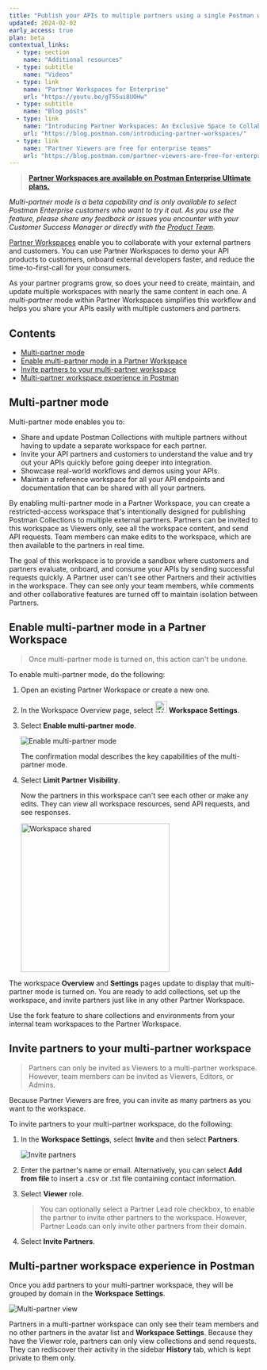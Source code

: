 ```yaml
---
title: "Publish your APIs to multiple partners using a single Postman workspace"
updated: 2024-02-02
early_access: true
plan: beta
contextual_links:
  - type: section
    name: "Additional resources"
  - type: subtitle
    name: "Videos"
  - type: link
    name: "Partner Workspaces for Enterprise"
    url: "https://youtu.be/gT55ui8UOHw"
  - type: subtitle
    name: "Blog posts"
  - type: link
    name: "Introducing Partner Workspaces: An Exclusive Space to Collaborate with Your API Partners"
    url: "https://blog.postman.com/introducing-partner-workspaces/"
  - type: link
    name: "Partner Viewers are free for enterprise teams"
    url: "https://blog.postman.com/partner-viewers-are-free-for-enterprise-teams/"
---
```


> **[Partner Workspaces are available on Postman Enterprise Ultimate plans.](https://www.postman.com/pricing)**

_Multi-partner mode is a beta capability and is only available to select Postman Enterprise customers who want to try it out. As you use the feature, please share any feedback or issues you encounter with your Customer Success Manager or directly with the [Product Team](mailto:partnerapi@postman.com)._

[Partner Workspaces](/docs/collaborating-in-postman/using-workspaces/partner-workspaces/) enable you to collaborate with your external partners and customers. You can use Partner Workspaces to demo your API products to customers, onboard external developers faster, and reduce the time-to-first-call for your consumers.

As your partner programs grow, so does your need to create, maintain, and update multiple workspaces with nearly the same content in each one. A _multi-partner_ mode within Partner Workspaces simplifies this workflow and helps you share your APIs easily with multiple customers and partners.

## Contents

* [Multi-partner mode](#multi-partner-mode)
* [Enable multi-partner mode in a Partner Workspace](#enable-multi-partner-mode-in-a-partner-workspace)
* [Invite partners to your multi-partner workspace](#invite-partners-to-your-multi-partner-workspace)
* [Multi-partner workspace experience in Postman](#multi-partner-workspace-experience-in-postman)

## Multi-partner mode

Multi-partner mode enables you to:

* Share and update Postman Collections with multiple partners without having to update a separate workspace for each partner.
* Invite your API partners and customers to understand the value and try out your APIs quickly before going deeper into integration.
* Showcase real-world workflows and demos using your APIs.
* Maintain a reference workspace for all your API endpoints and documentation that can be shared with all your partners.

By enabling multi-partner mode in a Partner Workspace, you can create a restricted-access workspace that's intentionally designed for publishing Postman Collections to multiple external partners. Partners can be invited to this workspace as Viewers only, see all the workspace content, and send API requests. Team members can make edits to the workspace, which are then available to the partners in real time.

The goal of this workspace is to provide a sandbox where customers and partners evaluate, onboard, and consume your APIs by sending successful requests quickly. A Partner user can't see other Partners and their activities in the workspace. They can see only your team members, while comments and other collaborative features are turned off to maintain isolation between Partners.

## Enable multi-partner mode in a Partner Workspace

> Once multi-partner mode is turned on, this action can't be undone.

To enable multi-partner mode, do the following:

1. Open an existing Partner Workspace or create a new one.
1. In the Workspace Overview page, select <img alt="Workspace settings icon" src="https://assets.postman.com/postman-docs/v10/icon-sliders-v10.jpg#icon" width="24px"> **Workspace Settings**.
1. Select **Enable multi-partner mode**.

    <img alt="Enable multi-partner mode" src="https://assets.postman.com/postman-docs/v10/multipartner-workspace-enable-v10-22-1.gif">

    The confirmation modal describes the key capabilities of the multi-partner mode.

1. Select **Limit Partner Visibility**.

    Now the partners in this workspace can't see each other or make any edits. They can view all workspace resources, send API requests, and see responses.

    <img alt="Workspace shared" src="https://assets.postman.com/postman-docs/v10/multipartner-workspace-shared-v10-22.jpg" width="300px">

The workspace **Overview** and **Settings** pages update to display that multi-partner mode is turned on. You are ready to add collections, set up the workspace, and invite partners just like in any other Partner Workspace.

Use the fork feature to share collections and environments from your internal team workspaces to the Partner Workspace.

## Invite partners to your multi-partner workspace

> Partners can only be invited as Viewers to a multi-partner workspace. However, team members can be invited as Viewers, Editors, or Admins.

Because Partner Viewers are free, you can invite as many partners as you want to the workspace.

To invite partners to your multi-partner workspace, do the following:

1. In the **Workspace Settings**, select **Invite** and then select **Partners**.

    <img alt="Invite partners" src="https://assets.postman.com/postman-docs/v10/multipartner-workspace-invite-v10-22.jpg">

1. Enter the partner's name or email. Alternatively, you can select **Add from file** to insert a .csv or .txt file containing contact information.
1. Select **Viewer** role.

    > You can optionally select a Partner Lead role checkbox, to enable the partner to invite other partners to the workspace. However, Partner Leads can only invite other partners from their domain.

1. Select **Invite Partners**.

## Multi-partner workspace experience in Postman

Once you add partners to your multi-partner workspace, they will be grouped by domain in the **Workspace Settings**.

<img alt="Multi-partner view" src="https://assets.postman.com/postman-docs/v10/multipartner-workspace-partner-list-v10-22.jpg">

Partners in a multi-partner workspace can only see their team members and no other partners in the avatar list and **Workspace Settings**. Because they have the Viewer role, partners can only view collections and send requests. They can rediscover their activity in the sidebar **History** tab, which is kept private to them only.
